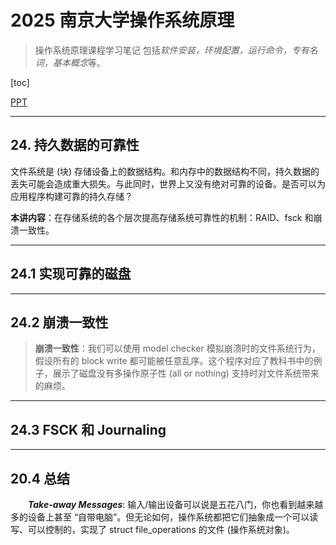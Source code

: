 # 2025 南京大学操作系统原理

> 操作系统原理课程学习笔记
> 包括*软件安装，环境配置，运行命令，专有名词，基本概念*等。

[toc]

[PPT](https://jyywiki.cn/OS/2025/lect24.md)

---
## 24. 持久数据的可靠性
文件系统是 (块) 存储设备上的数据结构。和内存中的数据结构不同，持久数据的丢失可能会造成重大损失。与此同时，世界上又没有绝对可靠的设备。是否可以为应用程序构建可靠的持久存储？

**本讲内容**：在存储系统的各个层次提高存储系统可靠性的机制：RAID、fsck 和崩溃一致性。

---
## 24.1 实现可靠的磁盘

---
## 24.2 崩溃一致性

> **崩溃一致性**：我们可以使用 model checker 模拟崩溃时的文件系统行为，假设所有的 block write 都可能被任意乱序。这个程序对应了教科书中的例子，展示了磁盘没有多操作原子性 (all or nothing) 支持时对文件系统带来的麻烦。

---
## 24.3 FSCK 和 Journaling

---
## 20.4 总结
　　***Take-away Messages***: 输入/输出设备可以说是五花八门，你也看到越来越多的设备上甚至 “自带电脑”。但无论如何，操作系统都把它们抽象成一个可以读写、可以控制的，实现了 struct file_operations 的文件 (操作系统对象)。